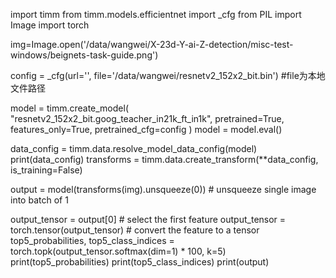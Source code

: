 <!--
 * @Author: wangwei83 wangwei83@cuit.edu.cn
 * @Date: 2024-06-03 18:49:15
 * @LastEditors: wangwei83 wangwei83@cuit.edu.cn
 * @LastEditTime: 2024-06-03 18:49:35
 * @FilePath: /wangwei/X-23d-Y-ai-Z-detection/misc-test-windows/misc-test-windows.md
 * @Description: 这是默认设置,请设置`customMade`, 打开koroFileHeader查看配置 进行设置: https://github.com/OBKoro1/koro1FileHeader/wiki/%E9%85%8D%E7%BD%AE
-->


import timm
from timm.models.efficientnet import _cfg
from PIL import Image
import torch

img=Image.open('/data/wangwei/X-23d-Y-ai-Z-detection/misc-test-windows/beignets-task-guide.png')

config = _cfg(url='', file='/data/wangwei/resnetv2_152x2_bit.bin') #file为本地文件路径

model = timm.create_model(
                                "resnetv2_152x2_bit.goog_teacher_in21k_ft_in1k",
                                pretrained=True,
                                features_only=True,
                                pretrained_cfg=config
                            )
model = model.eval()

data_config = timm.data.resolve_model_data_config(model)
print(data_config)
transforms = timm.data.create_transform(**data_config, is_training=False)

output = model(transforms(img).unsqueeze(0))  # unsqueeze single image into batch of 1

output_tensor = output[0]  # select the first feature
output_tensor = torch.tensor(output_tensor)  # convert the feature to a tensor
top5_probabilities, top5_class_indices = torch.topk(output_tensor.softmax(dim=1) * 100, k=5)
print(top5_probabilities)
print(top5_class_indices)
print(output)